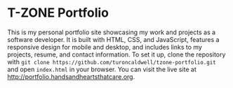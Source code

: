# T-ZONE Portfolio
This is my personal portfolio site showcasing my work and projects as a software developer. It is built with HTML, CSS, and JavaScript, features a responsive design for mobile and desktop, and includes links to my projects, resume, and contact information. To set it up, clone the repository with `git clone https://github.com/turoncaldwell/tzone-portfolio.git` and open `index.html` in your browser. You can visit the live site at http://portfolio.handsandheartsthatcare.org.
